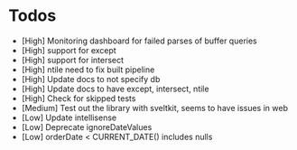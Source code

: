 # Todos

-   [High] Monitoring dashboard for failed parses of buffer queries
-   [High] support for except
-   [High] support for intersect
-   [High] ntile need to fix built pipeline
-   [High] Update docs to not specify db
-   [High] Update docs to have except, intersect, ntile
-   [High] Check for skipped tests
-   [Medium] Test out the library with sveltkit, seems to have issues in web
-   [Low] Update intellisense
-   [Low] Deprecate ignoreDateValues
-   [Low] orderDate < CURRENT_DATE() includes nulls
